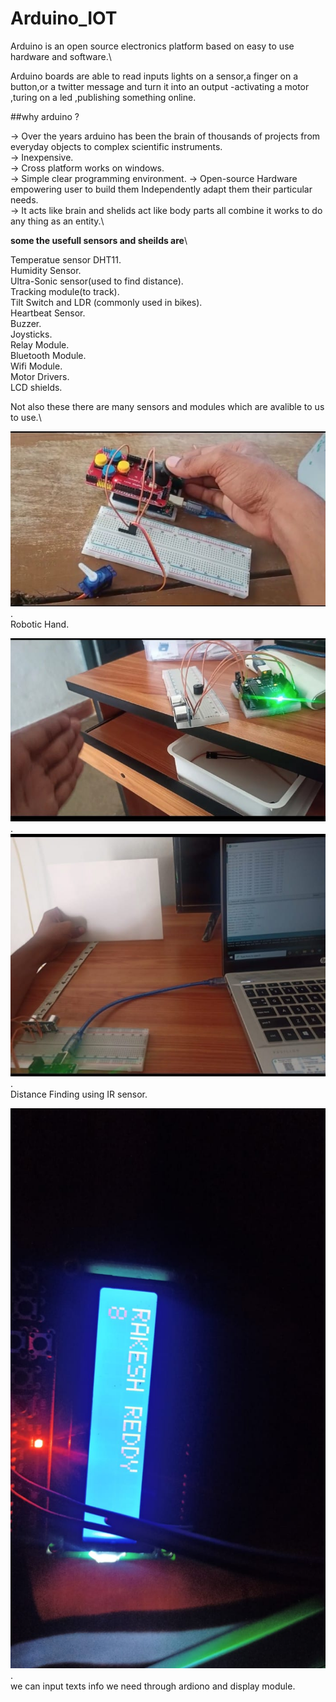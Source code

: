 # Arduino_IOT
Arduino is an open source electronics platform based on easy to use hardware and software.\

Arduino boards are able to read inputs lights on a sensor,a finger on a button,or a twitter message and turn it into an output -activating a motor ,turing on a led ,publishing something online.


##why arduino ?

-> Over the years arduino has been the brain of thousands of projects from everyday objects to complex scientific instruments.\
-> Inexpensive.\
-> Cross platform works on windows.\
-> Simple clear programming environment.
-> Open-source Hardware empowering user to build them Independently adapt them their particular needs.\
-> It acts like brain and shelids act like body parts all combine it works to do any thing as an entity.\

**some the usefull sensors and sheilds are**\

Temperatue sensor DHT11.\
Humidity Sensor.\
Ultra-Sonic sensor(used to find distance).\
Tracking module(to track).\
Tilt Switch and LDR (commonly used in bikes).\
Heartbeat Sensor.\
Buzzer.\
Joysticks.\
Relay Module.\
Bluetooth Module.\
Wifi Module.\
Motor Drivers.\
LCD shields.

Not also these there are many sensors and modules which are avalible to us to use.\


![ardu-2](https://github.com/Rakeshreddysr2401/Arduino_IOT/blob/main/Arduino/WhatsApp%20Image%202023-04-10%20at%207.34.20%20PM.jpeg).\
 Robotic Hand.
 
![ardu-3](https://github.com/Rakeshreddysr2401/Arduino_IOT/blob/main/Arduino/WhatsApp%20Image%202023-04-10%20at%207.33.26%20PM.jpeg).\
![ardu-4](https://github.com/Rakeshreddysr2401/Arduino_IOT/blob/main/Arduino/WhatsApp%20Image%202023-04-10%20at%207.35.24%20PM.jpeg).\
Distance Finding using IR sensor.

![ardu-1](https://github.com/Rakeshreddysr2401/Arduino_IOT/blob/main/Arduino/WhatsApp%20Image%202023-04-10%20at%207.07.21%20PM.jpeg).\
we can input texts info we need through ardiono and display module.





